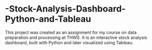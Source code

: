 # -Stock-Analysis-Dashboard-Python-and-Tableau
This project was created as an assignment for my course on data preparation and processing at THWS. It is an interactive stock analysis dashboard, built with Python and later visualized using Tableau.
